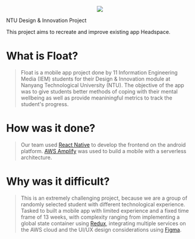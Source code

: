 <p align="center">
  <img src="https://user-images.githubusercontent.com/80868913/139021831-00c2c5e4-6202-4636-89e6-bdc91f963afb.jpg">
</p>


NTU Design & Innovation Project

This project aims to recreate and improve existing app Headspace.

# What is Float?
>Float is a mobile app project done by 11 Information Engineering Media 
(IEM) students for their Design & Innovation module at Nanyang Technological University (NTU). The objective of the app was to give students better methods of coping with their mental wellbeing as well as provide meaniningful metrics to track the student's progress.

# How was it done?
>Our team used [React Native](https://reactnative.dev/) to develop the frontend on the android platform. [AWS Amplify](https://aws.amazon.com/amplify/) was used to build a mobile with a serverless architecture.

# Why was it difficult?
>This is an extremely challenging project, because we are a group of randomly selected student with different technological experience. Tasked to built a mobile app with limited experience and a fixed time frame of 13 weeks, with complexity ranging from implementing a global state container using [Redux](https://redux.js.org/introduction/getting-started), integrating multiple services on the AWS cloud and the UI/UX design considerations using [Figma](https://www.figma.com/).